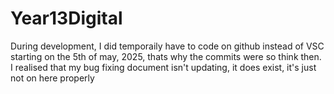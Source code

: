 # Year13Digital
 
During development, I did temporaily have to code on github instead of VSC starting on the 5th of may, 2025, thats why the commits were so think then.
I realised that my bug fixing document isn't updating, it does exist, it's just not on here properly
